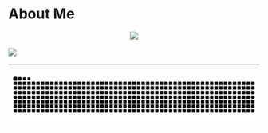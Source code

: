 # About Me
<p align="center">
  <img src="https://discord.c99.nl/widget/theme-3/709518998680895538.png">
</p>

![](https://github-stats-alpha.vercel.app/api?username=AmertaByte&cc=000&tc=fff&ic=fff&bc=000)

---

<p align="center">
<img src="https://github.com/VishwaGauravIn/VishwaGauravIn/blob/output/github-contribution-grid-snake.svg">
</p>
